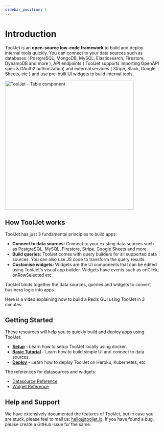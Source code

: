 ```yaml
---
sidebar_position: 1
---
```


# Introduction

ToolJet is an **open-source low-code framework** to build and deploy internal tools quickly. You can connect to your data sources such as databases ( PostgreSQL, MongoDB, MySQL, Elasticsearch, Firestore, DynamoDB and more ), API endpoints ( ToolJet supports importing OpenAPI spec & OAuth2 authorization) and external services ( Stripe, Slack, Google Sheets, etc ) and use pre-built UI widgets to build internal tools.

<img class="screenshot-full" src="/img/tutorial/adding-widget/table.gif" alt="ToolJet - Table component" height="420"/>

## How ToolJet works

ToolJet has just 3 fundamental principles to build apps:

- **Connect to data sources:** Connect to your existing data sources such as PostgreSQL, MySQL, Firestore, Stripe, Google Sheets and more.
- **Build queries:** ToolJet comes with query builders for all supported data sources. You can also use JS code to transform the query results.
- **Customise widgets:** Widgets are the UI components that can be edited using ToolJet's visual app builder. Widgets have events such as onClick, onRowSelected etc.

ToolJet binds together the data sources, queries and widgets to convert business logic into apps. 

Here is a video explaining how to build a Redis GUI using ToolJet in 3 minutes:

## Getting Started

These resources will help you to quickly build and deploy apps using ToolJet:

- **[Setup](/docs/deployment/architecture)** - Learn how to setup ToolJet locally using docker.
- **[Basic Tutorial](/docs/tutorial/creating-app)** - Learn how to build simple UI and connect to data sources.
- **[Deploy](/docs/contributing-guide/setup/docker)** - Learn how to deploy ToolJet on Heroku, Kubernetes, etc 

The references for datasources and widgets:

- [Datasource Reference](/docs/data-sources/redis)
- [Widget Reference](/docs/widgets/table)

## Help and Support
We have extensively documented the features of ToolJet, but in case you are stuck, please feel to mail us: hello@tooljet.io. 
If you have found a bug, please create a GitHub issue for the same. 
